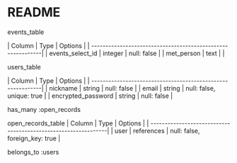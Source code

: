 # README

events_table

| Column                | Type    | Options                   |
| ------------------------------------------------------------|
| events_select_id      | integer | null: false               |
| met_person            | text    |                           |

users_table

| Column                | Type    | Options                   |
| ------------------------------------------------------------|
| nickname              | string  | null: false               |
| email                 | string  | null: false, unique: true |
| encrypted_password    | string  | null: false               |

has_many :open_records

open_records_table
| Column          | Type        | Options                        |
| ---------------------------------------------------------------|
| user            | references  | null: false, foreign_key: true |

belongs_to :users

